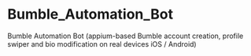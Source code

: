 # Bumble_Automation_Bot
Bumble Automation Bot (appium-based Bumble account creation, profile swiper and bio modification on real devices iOS / Android)
